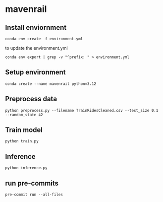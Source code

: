 # mavenrail

## Install enviornment

```
conda env create -f environment.yml
```

to update the environment.yml

```
conda env export | grep -v "^prefix: " > environment.yml
```

## Setup environment
```
conda create --name mavenrail python=3.12
```

## Preprocess data
```
python preprocess.py --filename TrainRidesCleaned.csv --test_size 0.1 --random_state 42
```

## Train model
```
python train.py
```

## Inference
```
python inference.py
```
## run pre-commits
```
pre-commit run --all-files
```
